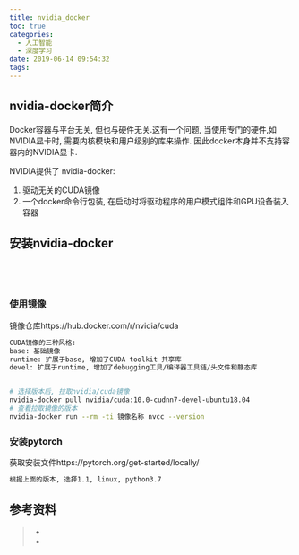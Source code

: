 ```yaml
---
title: nvidia_docker
toc: true
categories:
  - 人工智能
  - 深度学习
date: 2019-06-14 09:54:32
tags:
---
```






## nvidia-docker简介

Docker容器与平台无关, 但也与硬件无关.这有一个问题, 当使用专门的硬件,如NVIDIA显卡时, 需要内核模块和用户级别的库来操作. 因此docker本身并不支持容器内的NVIDIA显卡.

NVIDIA提供了 nvidia-docker:

1. 驱动无关的CUDA镜像
2. 一个docker命令行包装, 在启动时将驱动程序的用户模式组件和GPU设备装入容器



## 安装nvidia-docker

```bash





```

### 使用镜像

镜像仓库https://hub.docker.com/r/nvidia/cuda

```bash
CUDA镜像的三种风格:
base: 基础镜像
runtime: 扩展于base, 增加了CUDA toolkit 共享库
devel: 扩展于runtime, 增加了debugging工具/编译器工具链/头文件和静态库


# 选择版本后, 拉取nvidia/cuda镜像
nvidia-docker pull nvidia/cuda:10.0-cudnn7-devel-ubuntu18.04
# 查看拉取镜像的版本
nvidia-docker run --rm -ti 镜像名称 nvcc --version
```

### 安装pytorch

获取安装文件https://pytorch.org/get-started/locally/

```bash
根据上面的版本, 选择1.1, linux, python3.7
```









## 参考资料
> - []()
> - []()
